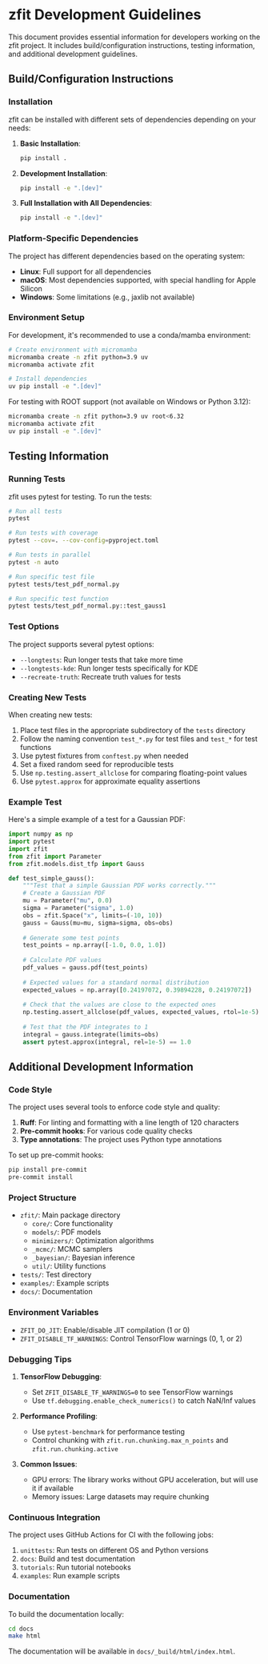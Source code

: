 # zfit Development Guidelines

This document provides essential information for developers working on the zfit project. It includes build/configuration instructions, testing information, and additional development guidelines.

## Build/Configuration Instructions

### Installation

zfit can be installed with different sets of dependencies depending on your needs:

1. **Basic Installation**:
   ```bash
   pip install .
   ```

2. **Development Installation**:
   ```bash
   pip install -e ".[dev]"
   ```

3. **Full Installation with All Dependencies**:
   ```bash
   pip install -e ".[dev]"
   ```

### Platform-Specific Dependencies

The project has different dependencies based on the operating system:

- **Linux**: Full support for all dependencies
- **macOS**: Most dependencies supported, with special handling for Apple Silicon
- **Windows**: Some limitations (e.g., jaxlib not available)

### Environment Setup

For development, it's recommended to use a conda/mamba environment:

```bash
# Create environment with micromamba
micromamba create -n zfit python=3.9 uv
micromamba activate zfit

# Install dependencies
uv pip install -e ".[dev]"
```

For testing with ROOT support (not available on Windows or Python 3.12):

```bash
micromamba create -n zfit python=3.9 uv root<6.32
micromamba activate zfit
uv pip install -e ".[dev]"
```

## Testing Information

### Running Tests

zfit uses pytest for testing. To run the tests:

```bash
# Run all tests
pytest

# Run tests with coverage
pytest --cov=. --cov-config=pyproject.toml

# Run tests in parallel
pytest -n auto

# Run specific test file
pytest tests/test_pdf_normal.py

# Run specific test function
pytest tests/test_pdf_normal.py::test_gauss1
```

### Test Options

The project supports several pytest options:

- `--longtests`: Run longer tests that take more time
- `--longtests-kde`: Run longer tests specifically for KDE
- `--recreate-truth`: Recreate truth values for tests

### Creating New Tests

When creating new tests:

1. Place test files in the appropriate subdirectory of the `tests` directory
2. Follow the naming convention `test_*.py` for test files and `test_*` for test functions
3. Use pytest fixtures from `conftest.py` when needed
4. Set a fixed random seed for reproducible tests
5. Use `np.testing.assert_allclose` for comparing floating-point values
6. Use `pytest.approx` for approximate equality assertions

### Example Test

Here's a simple example of a test for a Gaussian PDF:

```python
import numpy as np
import pytest
import zfit
from zfit import Parameter
from zfit.models.dist_tfp import Gauss

def test_simple_gauss():
    """Test that a simple Gaussian PDF works correctly."""
    # Create a Gaussian PDF
    mu = Parameter("mu", 0.0)
    sigma = Parameter("sigma", 1.0)
    obs = zfit.Space("x", limits=(-10, 10))
    gauss = Gauss(mu=mu, sigma=sigma, obs=obs)
    
    # Generate some test points
    test_points = np.array([-1.0, 0.0, 1.0])
    
    # Calculate PDF values
    pdf_values = gauss.pdf(test_points)
    
    # Expected values for a standard normal distribution
    expected_values = np.array([0.24197072, 0.39894228, 0.24197072])
    
    # Check that the values are close to the expected ones
    np.testing.assert_allclose(pdf_values, expected_values, rtol=1e-5)
    
    # Test that the PDF integrates to 1
    integral = gauss.integrate(limits=obs)
    assert pytest.approx(integral, rel=1e-5) == 1.0
```

## Additional Development Information

### Code Style

The project uses several tools to enforce code style and quality:

1. **Ruff**: For linting and formatting with a line length of 120 characters
2. **Pre-commit hooks**: For various code quality checks
3. **Type annotations**: The project uses Python type annotations

To set up pre-commit hooks:

```bash
pip install pre-commit
pre-commit install
```

### Project Structure

- `zfit/`: Main package directory
  - `core/`: Core functionality
  - `models/`: PDF models
  - `minimizers/`: Optimization algorithms
  - `_mcmc/`: MCMC samplers
  - `_bayesian/`: Bayesian inference
  - `util/`: Utility functions
- `tests/`: Test directory
- `examples/`: Example scripts
- `docs/`: Documentation

### Environment Variables

- `ZFIT_DO_JIT`: Enable/disable JIT compilation (1 or 0)
- `ZFIT_DISABLE_TF_WARNINGS`: Control TensorFlow warnings (0, 1, or 2)

### Debugging Tips

1. **TensorFlow Debugging**:
   - Set `ZFIT_DISABLE_TF_WARNINGS=0` to see TensorFlow warnings
   - Use `tf.debugging.enable_check_numerics()` to catch NaN/Inf values

2. **Performance Profiling**:
   - Use `pytest-benchmark` for performance testing
   - Control chunking with `zfit.run.chunking.max_n_points` and `zfit.run.chunking.active`

3. **Common Issues**:
   - GPU errors: The library works without GPU acceleration, but will use it if available
   - Memory issues: Large datasets may require chunking

### Continuous Integration

The project uses GitHub Actions for CI with the following jobs:

1. `unittests`: Run tests on different OS and Python versions
2. `docs`: Build and test documentation
3. `tutorials`: Run tutorial notebooks
4. `examples`: Run example scripts

### Documentation

To build the documentation locally:

```bash
cd docs
make html
```

The documentation will be available in `docs/_build/html/index.html`.
